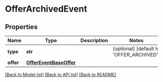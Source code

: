 # OfferArchivedEvent

## Properties
Name | Type | Description | Notes
------------ | ------------- | ------------- | -------------
**type** | **str** |  | [optional] [default to 'OFFER_ARCHIVED']
**offer** | [**OfferEventBaseOffer**](OfferEventBaseOffer.md) |  | 

[[Back to Model list]](../README.md#documentation-for-models) [[Back to API list]](../README.md#documentation-for-api-endpoints) [[Back to README]](../README.md)


